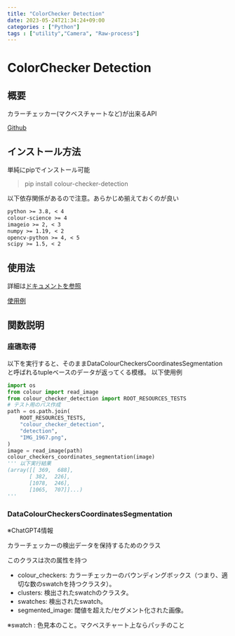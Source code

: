 ```yaml
---
title: "ColorChecker Detection"
date: 2023-05-24T21:34:24+09:00
categories : ["Python"]
tags : ["utility","Camera", "Raw-process"]
---
```


# ColorChecker Detection

## 概要

カラーチェッカー(マクベスチャートなど)が出来るAPI

[Github](https://github.com/colour-science/colour-checker-detection)

## インストール方法

単純にpipでインストール可能

> pip install colour-checker-detection

以下依存関係があるので注意。あらかじめ揃えておくのが良い

``` txt
python >= 3.8, < 4
colour-science >= 4
imageio >= 2, < 3
numpy >= 1.19, < 2
opencv-python >= 4, < 5
scipy >= 1.5, < 2
```

## 使用法

詳細は[ドキュメントを参照](https://colour-checker-detection.readthedocs.io/en/latest/reference.html)

[使用例](https://github.com/colour-science/colour-checker-detection/blob/master/colour_checker_detection/examples/examples_detection.ipynb)

## 関数説明

### 座礁取得

以下を実行すると、そのままDataColourCheckersCoordinatesSegmentationと呼ばれるtupleベースのデータが返ってくる模様。
以下使用例
``` python
import os
from colour import read_image
from colour_checker_detection import ROOT_RESOURCES_TESTS
# テスト用のパス作成
path = os.path.join(
    ROOT_RESOURCES_TESTS,
    "colour_checker_detection",
    "detection",
    "IMG_1967.png",
)
image = read_image(path)
colour_checkers_coordinates_segmentation(image)  
''' 以下実行結果
(array([[ 369,  688],
       [ 382,  226],
       [1078,  246],
       [1065,  707]]...)
'''
```

### DataColourCheckersCoordinatesSegmentation

※ChatGPT4情報

カラーチェッカーの検出データを保持するためのクラス

このクラスは次の属性を持つ

- colour_checkers: カラーチェッカーのバウンディングボックス（つまり、適切な数のswatchを持つクラスタ）。
- clusters: 検出されたswatchのクラスタ。
- swatches: 検出されたswatch。
- segmented_image: 閾値を超えた/セグメント化された画像。

※swatch : 色見本のこと。マクベスチャート上ならパッチのこと
